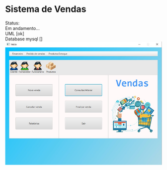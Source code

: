 <h1>Sistema de Vendas</h1>

Status:<br>
Em andamento... <br>
UML [ok] <br>
Database mysql []<br>
<img src="src/main/resources/img/Vendas.jpg"><br>
